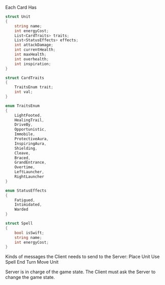 Each Card Has
```cs
struct Unit
{
	string name;
	int energyCost;
	List<CardTraits> traits;
	List<StatusEffects> effects;
	int attackDamage;
	int currentHealth;
	int maxHealth;
	int overhealth;
	int inspiration;
}

struct CardTraits
{
	TraitsEnum trait;
	int val;
}

enum TraitsEnum
{
	LightFooted,
	HealingTrail,
	DriveBy,
	Opportunistic,
	Immobile,
	ProtectiveAura,
	InspiringAura,
	Shielding,
	Cleave,
	Braced,
	GrandEntrance,
	Overtime,
	LeftLauncher,
	RightLauncher
}

enum StatusEffects
{
	Fatigued,
	Intimidated,
	Warded
}
```

```cs
struct Spell
{
	bool isSwift;
	string name;
	int energyCost;
}
```
Kinds of messages the Client needs to send to the Server:
	Place Unit
	Use Spell
	End Turn
	Move Unit




Server is in charge of the game state. The Client must ask the Server to change the game state.